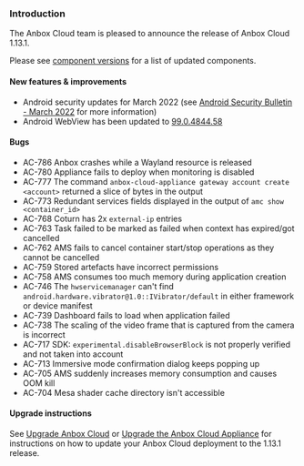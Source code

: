 ### Introduction

The Anbox Cloud team is pleased to announce the release of Anbox Cloud 1.13.1.

Please see [component versions](https://anbox-cloud.io/docs/component-versions) for a list of updated components.

#### New features & improvements

 * Android security updates for March 2022 (see [Android Security Bulletin - March 2022](https://source.android.com/security/bulletin/2022-03-01) for more information)
 * Android WebView has been updated to [99.0.4844.58](https://chromereleases.googleblog.com/2022/03/stable-channel-update-for-desktop.html)

#### Bugs

 * AC-786 Anbox crashes while a Wayland resource is released
 * AC-780 Appliance fails to deploy when monitoring is disabled
 * AC-777 The command `anbox-cloud-appliance gateway account create <account>` returned a slice of bytes in the output
 * AC-773 Redundant services fields displayed in the output of `amc show <container_id>`
 * AC-768 Coturn has 2x `external-ip` entries
 * AC-763 Task failed to be marked as failed when context has expired/got cancelled
 * AC-762 AMS fails to cancel container start/stop operations as they cannot be cancelled
 * AC-759 Stored artefacts have incorrect permissions
 * AC-758 AMS consumes too much memory during application creation
 * AC-746 The `hwservicemanager` can't find `android.hardware.vibrator@1.0::IVibrator/default` in either framework or device manifest
 * AC-739 Dashboard fails to load when application failed
 * AC-738 The scaling of the video frame that is captured from the camera is incorrect
 * AC-717 SDK: `experimental.disableBrowserBlock` is not properly verified and not taken into account
 * AC-713 Immersive mode confirmation dialog keeps popping up
 * AC-705 AMS suddenly increases memory consumption and causes OOM kill
 * AC-704 Mesa shader cache directory isn't accessible

#### Upgrade instructions

See [Upgrade Anbox Cloud](https://anbox-cloud.io/docs/howto/update/upgrade-anbox) or [Upgrade the Anbox Cloud Appliance](https://anbox-cloud.io/docs/howto/update/upgrade-appliance) for instructions on how to update your Anbox Cloud deployment to the 1.13.1 release.

